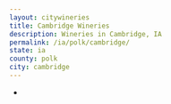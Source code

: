 ```yaml
---
layout: citywineries
title: Cambridge Wineries
description: Wineries in Cambridge, IA
permalink: /ia/polk/cambridge/
state: ia
county: polk
city: cambridge
---
```

-
